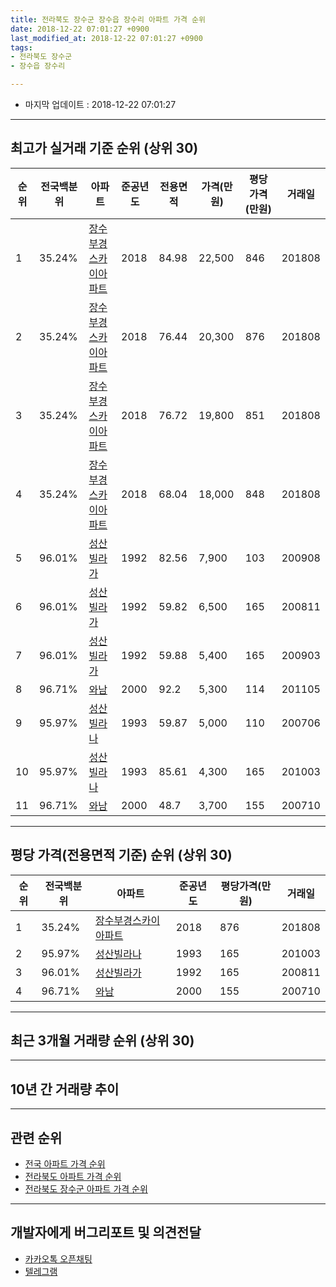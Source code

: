 ```yaml
---
title: 전라북도 장수군 장수읍 장수리 아파트 가격 순위
date: 2018-12-22 07:01:27 +0900
last_modified_at: 2018-12-22 07:01:27 +0900
tags:
- 전라북도 장수군
- 장수읍 장수리

---
```


* 마지막 업데이트 : 2018-12-22 07:01:27

---

## 최고가 실거래 기준 순위 (상위 30)


|순위|전국백분위|아파트|준공년도|전용면적|가격(만원)|평당가격(만원)|거래일|
|---|---|---|---|---|---|---|---|
|1|35.24%|[장수부경스카이아파트](https://search.naver.com/search.naver?query=%EC%A0%84%EB%9D%BC%EB%B6%81%EB%8F%84+%EC%9E%A5%EC%88%98%EA%B5%B0+%EC%9E%A5%EC%88%98%EC%9D%8D+%EC%9E%A5%EC%88%98%EB%A6%AC+%EC%9E%A5%EC%88%98%EB%B6%80%EA%B2%BD%EC%8A%A4%EC%B9%B4%EC%9D%B4%EC%95%84%ED%8C%8C%ED%8A%B8)|2018|84.98|22,500|846|201808|
|2|35.24%|[장수부경스카이아파트](https://search.naver.com/search.naver?query=%EC%A0%84%EB%9D%BC%EB%B6%81%EB%8F%84+%EC%9E%A5%EC%88%98%EA%B5%B0+%EC%9E%A5%EC%88%98%EC%9D%8D+%EC%9E%A5%EC%88%98%EB%A6%AC+%EC%9E%A5%EC%88%98%EB%B6%80%EA%B2%BD%EC%8A%A4%EC%B9%B4%EC%9D%B4%EC%95%84%ED%8C%8C%ED%8A%B8)|2018|76.44|20,300|876|201808|
|3|35.24%|[장수부경스카이아파트](https://search.naver.com/search.naver?query=%EC%A0%84%EB%9D%BC%EB%B6%81%EB%8F%84+%EC%9E%A5%EC%88%98%EA%B5%B0+%EC%9E%A5%EC%88%98%EC%9D%8D+%EC%9E%A5%EC%88%98%EB%A6%AC+%EC%9E%A5%EC%88%98%EB%B6%80%EA%B2%BD%EC%8A%A4%EC%B9%B4%EC%9D%B4%EC%95%84%ED%8C%8C%ED%8A%B8)|2018|76.72|19,800|851|201808|
|4|35.24%|[장수부경스카이아파트](https://search.naver.com/search.naver?query=%EC%A0%84%EB%9D%BC%EB%B6%81%EB%8F%84+%EC%9E%A5%EC%88%98%EA%B5%B0+%EC%9E%A5%EC%88%98%EC%9D%8D+%EC%9E%A5%EC%88%98%EB%A6%AC+%EC%9E%A5%EC%88%98%EB%B6%80%EA%B2%BD%EC%8A%A4%EC%B9%B4%EC%9D%B4%EC%95%84%ED%8C%8C%ED%8A%B8)|2018|68.04|18,000|848|201808|
|5|96.01%|[성산빌라가](https://search.naver.com/search.naver?query=%EC%A0%84%EB%9D%BC%EB%B6%81%EB%8F%84+%EC%9E%A5%EC%88%98%EA%B5%B0+%EC%9E%A5%EC%88%98%EC%9D%8D+%EC%9E%A5%EC%88%98%EB%A6%AC+%EC%84%B1%EC%82%B0%EB%B9%8C%EB%9D%BC%EA%B0%80)|1992|82.56|7,900|103|200908|
|6|96.01%|[성산빌라가](https://search.naver.com/search.naver?query=%EC%A0%84%EB%9D%BC%EB%B6%81%EB%8F%84+%EC%9E%A5%EC%88%98%EA%B5%B0+%EC%9E%A5%EC%88%98%EC%9D%8D+%EC%9E%A5%EC%88%98%EB%A6%AC+%EC%84%B1%EC%82%B0%EB%B9%8C%EB%9D%BC%EA%B0%80)|1992|59.82|6,500|165|200811|
|7|96.01%|[성산빌라가](https://search.naver.com/search.naver?query=%EC%A0%84%EB%9D%BC%EB%B6%81%EB%8F%84+%EC%9E%A5%EC%88%98%EA%B5%B0+%EC%9E%A5%EC%88%98%EC%9D%8D+%EC%9E%A5%EC%88%98%EB%A6%AC+%EC%84%B1%EC%82%B0%EB%B9%8C%EB%9D%BC%EA%B0%80)|1992|59.88|5,400|165|200903|
|8|96.71%|[와남](https://search.naver.com/search.naver?query=%EC%A0%84%EB%9D%BC%EB%B6%81%EB%8F%84+%EC%9E%A5%EC%88%98%EA%B5%B0+%EC%9E%A5%EC%88%98%EC%9D%8D+%EC%9E%A5%EC%88%98%EB%A6%AC+%EC%99%80%EB%82%A8)|2000|92.2|5,300|114|201105|
|9|95.97%|[성산빌라나](https://search.naver.com/search.naver?query=%EC%A0%84%EB%9D%BC%EB%B6%81%EB%8F%84+%EC%9E%A5%EC%88%98%EA%B5%B0+%EC%9E%A5%EC%88%98%EC%9D%8D+%EC%9E%A5%EC%88%98%EB%A6%AC+%EC%84%B1%EC%82%B0%EB%B9%8C%EB%9D%BC%EB%82%98)|1993|59.87|5,000|110|200706|
|10|95.97%|[성산빌라나](https://search.naver.com/search.naver?query=%EC%A0%84%EB%9D%BC%EB%B6%81%EB%8F%84+%EC%9E%A5%EC%88%98%EA%B5%B0+%EC%9E%A5%EC%88%98%EC%9D%8D+%EC%9E%A5%EC%88%98%EB%A6%AC+%EC%84%B1%EC%82%B0%EB%B9%8C%EB%9D%BC%EB%82%98)|1993|85.61|4,300|165|201003|
|11|96.71%|[와남](https://search.naver.com/search.naver?query=%EC%A0%84%EB%9D%BC%EB%B6%81%EB%8F%84+%EC%9E%A5%EC%88%98%EA%B5%B0+%EC%9E%A5%EC%88%98%EC%9D%8D+%EC%9E%A5%EC%88%98%EB%A6%AC+%EC%99%80%EB%82%A8)|2000|48.7|3,700|155|200710|


---

## 평당 가격(전용면적 기준) 순위 (상위 30)


|순위|전국백분위|아파트|준공년도|평당가격(만원)|거래일|
|---|---|---|---|---|---|
|1|35.24%|[장수부경스카이아파트](https://search.naver.com/search.naver?query=%EC%A0%84%EB%9D%BC%EB%B6%81%EB%8F%84+%EC%9E%A5%EC%88%98%EA%B5%B0+%EC%9E%A5%EC%88%98%EC%9D%8D+%EC%9E%A5%EC%88%98%EB%A6%AC+%EC%9E%A5%EC%88%98%EB%B6%80%EA%B2%BD%EC%8A%A4%EC%B9%B4%EC%9D%B4%EC%95%84%ED%8C%8C%ED%8A%B8)|2018|876|201808|
|2|95.97%|[성산빌라나](https://search.naver.com/search.naver?query=%EC%A0%84%EB%9D%BC%EB%B6%81%EB%8F%84+%EC%9E%A5%EC%88%98%EA%B5%B0+%EC%9E%A5%EC%88%98%EC%9D%8D+%EC%9E%A5%EC%88%98%EB%A6%AC+%EC%84%B1%EC%82%B0%EB%B9%8C%EB%9D%BC%EB%82%98)|1993|165|201003|
|3|96.01%|[성산빌라가](https://search.naver.com/search.naver?query=%EC%A0%84%EB%9D%BC%EB%B6%81%EB%8F%84+%EC%9E%A5%EC%88%98%EA%B5%B0+%EC%9E%A5%EC%88%98%EC%9D%8D+%EC%9E%A5%EC%88%98%EB%A6%AC+%EC%84%B1%EC%82%B0%EB%B9%8C%EB%9D%BC%EA%B0%80)|1992|165|200811|
|4|96.71%|[와남](https://search.naver.com/search.naver?query=%EC%A0%84%EB%9D%BC%EB%B6%81%EB%8F%84+%EC%9E%A5%EC%88%98%EA%B5%B0+%EC%9E%A5%EC%88%98%EC%9D%8D+%EC%9E%A5%EC%88%98%EB%A6%AC+%EC%99%80%EB%82%A8)|2000|155|200710|


---

## 최근 3개월 거래량 순위 (상위 30)


<div style="width:100%;">
    <canvas id="deal_count_ranking" height="250"></canvas>
</div>


<script>
new Chart(document.getElementById("deal_count_ranking"), {
    type: 'horizontalBar',
    data: {
        labels: ['장수부경스카이아파트'],
        datasets: [{
            label: '실거래 수',
            data: [7],
            borderColor: "rgba(255, 0, 128, 1)",
            backgroundColor: "rgba(255, 0, 128, 0.5)",
            fill: false,
        }]
    },
    options: {
        responsive: true,
        title: {
            display: true,
            text: '최근 3개월 거래량 순위'
        },
        tooltips: {
            mode: 'index',
            intersect: false,
            callbacks: {
                title: function(tooltipItems, data) {
                    return "실거래 수:";
                },
                label: function(tooltipItem, data) {
                    return data.labels[tooltipItem.index] + ": " + tooltipItem.xLabel;
                }
            }
        },
        hover: {
            mode: 'nearest',
            intersect: true
        },
        scales: {
            xAxes: [{
                display: true,
                scaleLabel: {
                    display: true,
                    labelString: '실거래 수'
                },
                ticks: {
                    suggestedMin: 0,
                }
            }],
            yAxes: [{
                display: true,
                ticks: {
                    autoSkip: false,
                    callback: function(value, index, values) {
                        if (value.length > 15)
                            return value.substr(0, 13) + "...";
                        else
                            return value;
                    }
                },
                scaleLabel: {
                    display: false,
                }
            }]
        }
    }
});

</script>


---

## 10년 간 거래량 추이


<div style="width:100%;">
    <canvas id="deal_progress" height="250"></canvas>
</div>

<script>
new Chart(document.getElementById("deal_progress"), {
    type: 'line',
    data: {
        labels: ['200812','200901','200902','200903','200904','200905','200906','200907','200908','200909','200910','200911','200912','201001','201002','201003','201004','201005','201006','201007','201008','201009','201010','201011','201012','201101','201102','201103','201104','201105','201106','201107','201108','201109','201110','201111','201112','201201','201202','201203','201204','201205','201206','201207','201208','201209','201210','201211','201212','201301','201302','201303','201304','201305','201306','201307','201308','201309','201310','201311','201312','201401','201402','201403','201404','201405','201406','201407','201408','201409','201410','201411','201412','201501','201502','201503','201504','201505','201506','201507','201508','201509','201510','201511','201512','201601','201602','201603','201604','201605','201606','201607','201608','201609','201610','201611','201612','201701','201702','201703','201704','201705','201706','201707','201708','201709','201710','201711','201712','201801','201802','201803','201804','201805','201806','201807','201808','201809','201810','201811','201812'],
        datasets: [{
            label: '실거래 수',
            pointRadius: 1,
            data: [0, 0, 2, 1, 0, 0, 0, 0, 1, 0, 0, 1, 0, 1, 1, 1, 0, 0, 0, 1, 0, 0, 0, 0, 0, 1, 0, 0, 0, 2, 0, 0, 0, 0, 0, 0, 0, 0, 0, 0, 0, 0, 0, 1, 1, 0, 0, 0, 0, 0, 1, 0, 1, 1, 1, 1, 0, 0, 0, 0, 0, 0, 1, 1, 2, 0, 0, 0, 0, 0, 1, 0, 0, 0, 0, 0, 1, 1, 2, 0, 0, 0, 1, 0, 1, 0, 0, 0, 0, 1, 0, 0, 0, 0, 0, 0, 0, 0, 0, 0, 0, 2, 0, 1, 1, 0, 0, 0, 0, 0, 0, 1, 0, 0, 0, 1, 25, 4, 7, 0, 0],
            borderColor: "rgba(255, 201, 14, 1)",
            backgroundColor: "rgba(255, 201, 14, 0.5)",
            fill: true,
        }]
    },
    options: {
        responsive: true,
        title: {
            display: true,
            text: '10년간 거래량 추이'
        },
        tooltips: {
            mode: 'index',
            intersect: false,
        },
        hover: {
            mode: 'nearest',
            intersect: true
        },
        scales: {
            xAxes: [{
                display: true,
                scaleLabel: {
                    display: true,
                    labelString: '년/월'
                }
            }],
            yAxes: [{
                display: true,
                ticks: {
                    suggestedMin: 0,
                },
                scaleLabel: {
                    display: true,
                    labelString: '실거래 수'
                }
            }]
        }
    }
});

</script>


---

## 관련 순위

- [전국 아파트 가격 순위](https://inasie.github.io/apt-ranking/전국)
- [전라북도 아파트 가격 순위](https://inasie.github.io/apt-ranking/전라북도)
- [전라북도 장수군 아파트 가격 순위](https://inasie.github.io/apt-ranking/전라북도-장수군)


---

## 개발자에게 버그리포트 및 의견전달

- [카카오톡 오픈채팅](https://open.kakao.com/o/gLJUAP4)
- [텔레그램](https://t.me/inasie)

